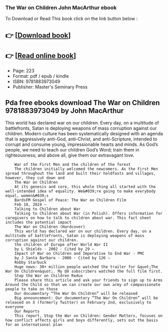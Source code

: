 ### The War on Children John MacArthur ebook

To Download or Read This book click on the link button below :

## 👉  [**[Download book](http://get-pdfs.com/download.php?group=book&from=github.com&id=706997&lnk=1081 "Download book")**]

## 👉  [**[Read online book](http://get-pdfs.com/download.php?group=book&from=github.com&id=706997&lnk=1081 "Read online book")**]


* Page: 223
* Format: pdf / epub / kindle
* ISBN: 9781883973049
* Publisher: Master&#039;s Seminary Press



## Pda free ebooks download The War on Children 9781883973049 by John MacArthur



This world has declared war on our children. Every day, on a multitude of battlefronts, Satan is deploying weapons of mass corruption against our children. Modern culture has been systematically designed with an agenda that is aggressively anti-God, anti-Christ, and anti-Scripture, intended to corrupt and consume young, impressionable hearts and minds. As God’s people, we need to teach our children God’s Word; train them in righteousness; and above all, give them our extravagant love.


        War of the First Men and the children of the forest
        The children initially welcomed the newcomers. As the First Men spread throughout the land and built their holdfasts and villages, however, they cut down and 
        The War on Children
        At its genesis and core, this whole thing all started with the well-intended idea of equality. We&#039;re going to make everybody equal, women&#039;s 
        BardsFM Gospel of Peace: The War on Children Film
        Feb 18, 2024 —
        Talking to Children about War
        Talking to Children about War (in Polish). Offers information for caregivers on how to talk to children about war. This fact sheet includes the potential impact 
        The War on Children (Hardcover)
        This world has declared war on our children. Every day, on a multitude of battlefronts, Satan is deploying weapons of mass corruption against our children.
        the children of Europe after World War II
        by L Shields · 2002 · Cited by 29 —
        Impact of War on Children and Imperative to End War - PMC
        by J Santa Barbara · 2006 · Cited by 126 —
        Robby Starbuck
        Huge news: 30+ million people watched the trailer for &quot;The War On Children&quot;. My @X subscribers watched the full film first.
        Stop the War on Children Redux
        Please share this article and ask your friends to sign up to Arms Around the Child so that we can create our own army of compassionate people to take on those 
        Our documentary “The War On Children” will be released
        Big announcement: Our documentary “The War On Children” will be released on X (formerly Twitter) on February 2nd, exclusively to everyone 
        Our Reports
        This report, Stop the War on Children: Gender Matters, focuses on how conflict affects girls and boys differently, sets out the basis for an international plan 
    




